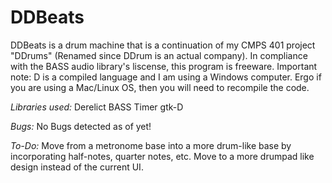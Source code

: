 # DDBeats
DDBeats is a drum machine that is a continuation of my CMPS 401 project "DDrums" (Renamed since DDrum is an actual company). 
In compliance with the BASS audio library's liscense, this program is freeware. 
Important note: D is a compiled language and I am using a Windows computer. 
Ergo if you are using a Mac/Linux OS, then you will need to recompile the code.

*Libraries used:*
Derelict BASS
Timer
gtk-D

*Bugs:*
No Bugs detected as of yet!

*To-Do:*
Move from a metronome base into a more drum-like base by incorporating half-notes, quarter notes, etc.
Move to a more drumpad like design instead of the current UI.
